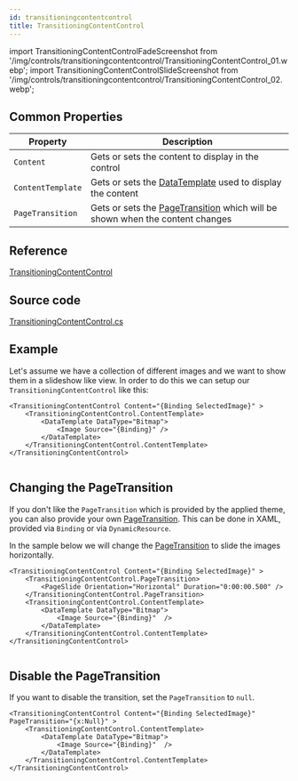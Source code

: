 ```yaml
---
id: transitioningcontentcontrol
title: TransitioningContentControl
---
```


import TransitioningContentControlFadeScreenshot from '/img/controls/transitioningcontentcontrol/TransitioningContentControl_01.webp';
import TransitioningContentControlSlideScreenshot from '/img/controls/transitioningcontentcontrol/TransitioningContentControl_02.webp';

## Common Properties

| Property          | Description                                                                                                                                 |
| ----------------- | ------------------------------------------------------------------------------------------------------------------------------------------- |
| `Content`         | Gets or sets the content to display in the control                                                                                          |
| `ContentTemplate` | Gets or sets the [DataTemplate](../templates/data-templates) used to display the content                      |
| `PageTransition`  | Gets or sets the [PageTransition](../animations/page-transitions) which will be shown when the content changes |

## Reference

[TransitioningContentControl](http://reference.avaloniaui.net/api/Avalonia.ReactiveUI/TransitioningContentControl/)

## Source code

[TransitioningContentControl.cs](https://github.com/AvaloniaUI/Avalonia/blob/master/src/Avalonia.Controls/TransitioningContentControl.cs)

## Example

Let's assume we have a collection of different images and we want to show them in a slideshow like view. In order to do this we can setup our `TransitioningContentControl` like this:

```markup
<TransitioningContentControl Content="{Binding SelectedImage}" >
    <TransitioningContentControl.ContentTemplate>
        <DataTemplate DataType="Bitmap">
            <Image Source="{Binding}" />
        </DataTemplate>
    </TransitioningContentControl.ContentTemplate>
</TransitioningContentControl>
```

<img className="center" src={TransitioningContentControlFadeScreenshot} alt="" />

## Changing the PageTransition

If you don't like the `PageTransition` which is provided by the applied theme, you can also provide your own [PageTransition](../animations/page-transitions). This can be done in XAML, provided via `Binding` or via `DynamicResource`.

In the sample below we will change the [PageTransition](../animations/page-transitions.md) to slide the images horizontally.

```markup
<TransitioningContentControl Content="{Binding SelectedImage}" >
    <TransitioningContentControl.PageTransition>
        <PageSlide Orientation="Horizontal" Duration="0:00:00.500" />
    </TransitioningContentControl.PageTransition>
    <TransitioningContentControl.ContentTemplate>
        <DataTemplate DataType="Bitmap">
            <Image Source="{Binding}"  />
        </DataTemplate>
    </TransitioningContentControl.ContentTemplate>
</TransitioningContentControl>
```

<img className="center" src={TransitioningContentControlSlideScreenshot} alt="" />

## Disable the PageTransition

If you want to disable the transition, set the `PageTransition` to `null`.

```markup
<TransitioningContentControl Content="{Binding SelectedImage}" PageTransition="{x:Null}" >
    <TransitioningContentControl.ContentTemplate>
        <DataTemplate DataType="Bitmap">
            <Image Source="{Binding}"  />
        </DataTemplate>
    </TransitioningContentControl.ContentTemplate>
</TransitioningContentControl>
```